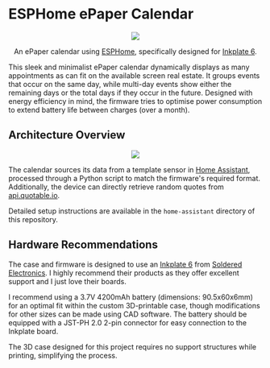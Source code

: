 # ESPHome ePaper Calendar

<p align="center">
	<img src="https://github.com/paviro/ESPHome-ePaper-Calendar/assets/992826/4516fc09-13db-48a0-9bb4-6b77c75827b0">
</p>
<p align="center">
	An ePaper calendar using <a href="https://esphome.io/">ESPHome</a>, specifically designed for <a href="https://soldered.com/product/soldered-inkplate-6-6-e-paper-board/">Inkplate 6</a>.
</p>


This sleek and minimalist ePaper calendar dynamically displays as many appointments as can fit on the available screen real estate. It groups events that occur on the same day, while multi-day events show either the remaining days or the total days if they occur in the future. Designed with energy efficiency in mind, the firmware tries to optimise power consumption to extend battery life between charges (over a month).

## Architecture Overview

<p align="center">
	<img src="https://github.com/paviro/ESPHome-ePaper-Calendar/assets/992826/70344da3-d793-4516-8b8c-cae3b836d326">
</p>

The calendar sources its data from a template sensor in [Home Assistant](https://www.home-assistant.io), processed through a Python script to match the firmware's required format. Additionally, the device can directly retrieve random quotes from [api.quotable.io](https://api.quotable.io).

Detailed setup instructions are available in the `home-assistant` directory of this repository.

## Hardware Recommendations

The case and firmware is designed to use an [Inkplate 6](https://soldered.com/product/soldered-inkplate-6-6-e-paper-board/) from [Soldered Electronics](https://soldered.com/about-us/). I highly recommend their products as they offer excellent support and I just love their boards.

I recommend using a 3.7V 4200mAh battery (dimensions: 90.5x60x6mm) for an optimal fit within the custom 3D-printable case, though modifications for other sizes can be made using CAD software. The battery should be equipped with a JST-PH 2.0 2-pin connector for easy connection to the Inkplate board. 

The 3D case designed for this project requires no support structures while printing, simplifying the process.
